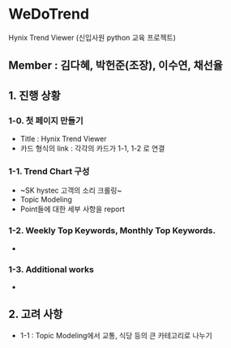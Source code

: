 # WeDoTrend
Hynix Trend Viewer (신입사원 python 교육 프로젝트)

## **Member** : 김다혜, **박헌준(조장)**, 이수연, 채선율 

## 1. 진행 상황
### 1-0. 첫 페이지 만들기
* Title : Hynix Trend Viewer
* 카드 형식의 link : 각각의 카드가 1-1, 1-2 로 연결

### 1-1. Trend Chart 구성
  * ~SK hystec 고객의 소리 크롤링~
  * Topic Modeling
  * Point들에 대한 세부 사항을 report

### 1-2. Weekly Top Keywords, Monthly Top Keywords.
* 

### 1-3. Additional works
* 



## 2. 고려 사항
* 1-1 : Topic Modeling에서 교통, 식당 등의 큰 카테고리로 나누기

